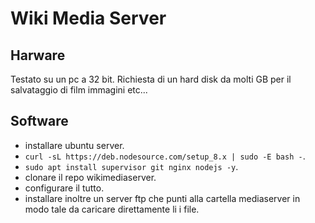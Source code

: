 # Wiki Media Server

## Harware

Testato su un pc a 32 bit. Richiesta di un hard disk da molti GB per il salvataggio di film immagini etc...

## Software

- installare ubuntu server.
- ```curl -sL https://deb.nodesource.com/setup_8.x | sudo -E bash -```.
- ```sudo apt install supervisor git nginx nodejs -y```.
- clonare il repo wikimediaserver.
- configurare il tutto.
- installare inoltre un server ftp che punti alla cartella mediaserver in modo tale da caricare direttamente li i file.